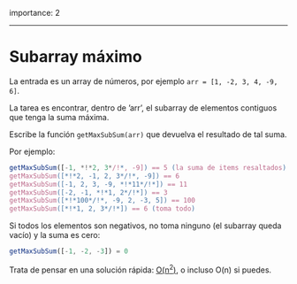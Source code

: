 importance: 2

---

# Subarray máximo

La entrada es un array de números, por ejemplo `arr = [1, -2, 3, 4, -9, 6]`.

La tarea es encontrar, dentro de ’arr’, el subarray de elementos contiguos que tenga la suma máxima.

Escribe la función `getMaxSubSum(arr)` que devuelva el resultado de tal suma.

Por ejemplo:

```js
getMaxSubSum([-1, *!*2, 3*/!*, -9]) == 5 (la suma de items resaltados)
getMaxSubSum([*!*2, -1, 2, 3*/!*, -9]) == 6
getMaxSubSum([-1, 2, 3, -9, *!*11*/!*]) == 11
getMaxSubSum([-2, -1, *!*1, 2*/!*]) == 3
getMaxSubSum([*!*100*/!*, -9, 2, -3, 5]) == 100
getMaxSubSum([*!*1, 2, 3*/!*]) == 6 (toma todo)
```

Si todos los elementos son negativos, no toma ninguno (el subarray queda vacío) y la suma es cero:

```js
getMaxSubSum([-1, -2, -3]) = 0
```

Trata de pensar en una solución rápida: [O(n<sup>2</sup>)](https://es.wikipedia.org/wiki/Notaci%C3%B3n_de_Landau), o incluso O(n) si puedes.
